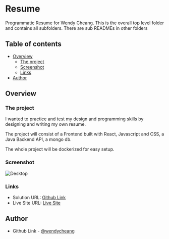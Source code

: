 # Resume

Programmatic Resume for Wendy Cheang. This is the overall top level folder and contains all subfolders. There are sub READMEs in other folders

## Table of contents

- [Overview](#overview)
  - [The project](#the-project)
  - [Screenshot](#screenshot)
  - [Links](#links)
- [Author](#author)


## Overview

### The project

I wanted to practice and test my design and programming skills by designing and writing my own resume. 

The project will consist of a Frontend built with React, Javascript and CSS, a Java Backend API, a mongo db.

The whole project will be dockerized for easy setup. 

### Screenshot

![Desktop](./assets/wendy_resume.png)

### Links

- Solution URL: [Github Link](https://github.com/wendycheang/Resume)
- Live Site URL: [Live Site](https://nimble-panda-497a7e.netlify.app/)

## Author

- Github Link - [@wendycheang](https://www.frontendmentor.io/profile/wendycheang)
